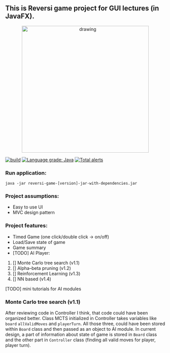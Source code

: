 ## This is Reversi game project for GUI lectures (in JavaFX).

<p align="center">
  <img src="reversi-game/src/main/resources/reversi.gif" alt="drawing" width="400"/>
</p>

[![build](https://github.com/yacotaco/Reversi/workflows/build/badge.svg)](https://github.com/yacotaco/Reversi/actions?query=workflow%3Abuild)
[![Language grade: Java](https://img.shields.io/lgtm/grade/java/g/yacotaco/Reversi.svg?logo=lgtm&logoWidth=18)](https://lgtm.com/projects/g/yacotaco/Reversi/context:java)
[![Total alerts](https://img.shields.io/lgtm/alerts/g/yacotaco/Reversi.svg?logo=lgtm&logoWidth=18)](https://lgtm.com/projects/g/yacotaco/Reversi/alerts/)

### Run application:
  `java -jar reversi-game-[version]-jar-with-dependencies.jar`

### Project assumptions:

 * Easy to use UI
 * MVC design pattern

 ### Project features:
 
 * Timed Game (one click/double click -> on/off)
 * Load/Save state of game
 * Game summary
 * [TODO] AI Player:
  1. [] Monte Carlo tree search (v1.1)
  2. [] Alpha–beta pruning (v1.2)
  3. [] Reinforcement Learning (v1.3)
  4. [] NN based (v1.4)

[TODO] mini tutorials for AI modules

### Monte Carlo tree search (v1.1)

After reviewing code in Controller I think, that code could have been organized better. Class MCTS initialized in Controller takes
variables like `board` `allValidMoves` and `playerTurn`. All those three, could have been stored within `Board` class and then 
passed as an object to AI module. In current design, a part of information about state of game is stored in `Board` class and
the other part in `Controller` class (finding all valid moves for player, player turn).
